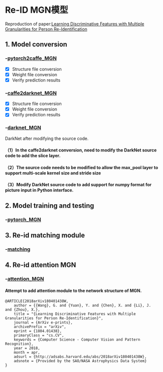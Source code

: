 # Re-ID MGN模型
Reproduction of paper:[Learning Discriminative Features with Multiple Granularities for Person Re-Identification](https://arxiv.org/abs/1804.01438v1)

## 1. Model conversion

### -[pytorch2caffe_MGN](https://github.com/lwplw/re-id_mgn/tree/master/pytorch2caffe_MGN)
- [x] Structure file conversion
- [x] Weight file conversion
- [x] Verify prediction results

### -[caffe2darknet_MGN](https://github.com/lwplw/re-id_mgn/tree/master/caffe2darknet_MGN)
- [x] Structure file conversion
- [x] Weight file conversion
- [x] Verify prediction results

### -[darknet_MGN](https://github.com/lwplw/re-id_mgn/tree/master/darknet_MGN)

DarkNet after modifying the source code.

#### （1）In the caffe2darknet conversion, need to modify the DarkNet source code to add the slice layer.
#### （2）The source code needs to be modified to allow the max_pool layer to support multi-scale kernel size and stride size
#### （3）Modify DarkNet source code to add support for numpy format for picture input in Python interface.

## 2. Model training and testing
### -[pytorch_MGN](https://github.com/lwplw/re-id_mgn/tree/master/pytorch_MGN)

## 3. Re-id matching module
### -[matching](https://github.com/lwplw/re-id_mgn/tree/master/matching)

## 4. Re-id attention MGN
### -[attention_MGN](https://github.com/lwplw/re-id_mgn/tree/master/attention_MGN)
#### Attempt to add attention module to the network structure of MGN.


```text
@ARTICLE{2018arXiv180401438W,
    author = {{Wang}, G. and {Yuan}, Y. and {Chen}, X. and {Li}, J. and {Zhou}, X.},
    title = "{Learning Discriminative Features with Multiple Granularities for Person Re-Identification}",
    journal = {ArXiv e-prints},
    archivePrefix = "arXiv",
    eprint = {1804.01438},
    primaryClass = "cs.CV",
    keywords = {Computer Science - Computer Vision and Pattern Recognition},
    year = 2018,
    month = apr,
    adsurl = {http://adsabs.harvard.edu/abs/2018arXiv180401438W},
    adsnote = {Provided by the SAO/NASA Astrophysics Data System}
}
```
